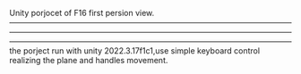 
Unity porjocet of F16 first persion view.
————————————————————————————————————————————————————————————————————————————————————————————————————————————
the porject run with unity 2022.3.17f1c1,use simple keyboard control realizing the plane and handles movement.
